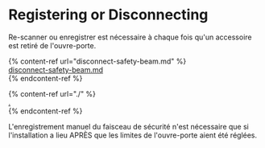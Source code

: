 # Registering or Disconnecting

Re-scanner ou enregistrer est nécessaire à chaque fois qu'un accessoire est retiré de l'ouvre-porte.  
   
{% content-ref url="disconnect-safety-beam.md" %}  
[disconnect-safety-beam.md](disconnect-safety-beam.md)  
{% endcontent-ref %}  
   
{% content-ref url="./" %}  
[.](./)  
{% endcontent-ref %}  
   
L'enregistrement manuel du faisceau de sécurité n'est nécessaire que si l'installation a lieu APRÈS que les limites de l'ouvre-porte aient été réglées.
